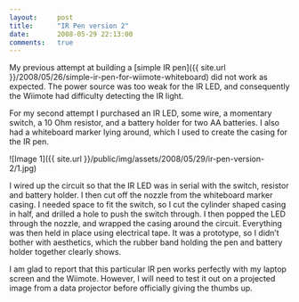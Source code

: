 ```yaml
---
layout:     post
title:      "IR Pen version 2"
date:       2008-05-29 22:13:00
comments:   true
---
```


My previous attempt at building a [simple IR pen]({{ site.url }}/2008/05/26/simple-ir-pen-for-wiimote-whiteboard) did not work as expected. The power source was too weak for the IR LED, and consequently the Wiimote had difficulty detecting the IR light.

For my second attempt I purchased an IR LED, some wire, a momentary switch, a 10 Ohm resistor, and a battery holder for two AA batteries. I also had a whiteboard marker lying around, which I used to create the casing for the IR pen.

![Image 1]({{ site.url }}/public/img/assets/2008/05/29/ir-pen-version-2/1.jpg)

I wired up the circuit so that the IR LED was in serial with the switch, resistor and battery holder. I then cut off the nozzle from the whiteboard marker casing. I needed space to fit the switch, so I cut the cylinder shaped casing in half, and drilled a hole to push the switch through. I then popped the LED through the nozzle, and wrapped the casing around the circuit. Everything was then held in place using electrical tape. It was a prototype, so I didn’t bother with aesthetics, which the rubber band holding the pen and battery holder together clearly shows.

I am glad to report that this particular IR pen works perfectly with my laptop screen and the Wiimote. However, I will need to test it out on a projected image from a data projector before officially giving the thumbs up.

